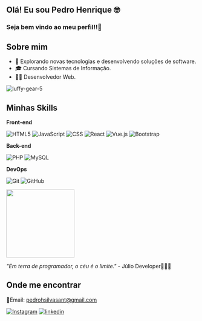 ## Olá! Eu sou Pedro Henrique 🤓 

### Seja bem vindo ao meu perfil!!👋

## Sobre mim

- 🤔 Explorando novas tecnologias e desenvolvendo soluções de software.
- 🎓 Cursando Sistemas de Informação.
- 👨‍💻 Desenvolvedor Web.

![luffy-gear-5](https://github.com/pedrohsilvah/pedrohsilvah/assets/124065912/572fc1f7-013f-4894-8cce-63a2a5f2e319)

## Minhas Skills

**Front-end**

![HTML5](https://img.shields.io/badge/-HTML5-333333?style=flat&logo=HTML5)
![JavaScript](https://img.shields.io/badge/-JavaScript-333333?style=flat&logo=javascript)
![CSS](https://img.shields.io/badge/-CSS-333333?style=flat&logo=CSS3&logoColor=1572B6)
![React](https://img.shields.io/badge/-React-333333?style=flat&logo=react)
![Vue.js](https://img.shields.io/badge/Vue.js-35495E?style=flat&logo=vue.js&logoColor=4FC08D)
![Bootstrap](https://img.shields.io/badge/Bootstrap-563D7C?style=flat&logo=bootstrap&logoColor=white)

**Back-end**

![PHP](https://img.shields.io/badge/PHP-777BB4?style=flat&logo=php&logoColor=white)
![MySQL](https://img.shields.io/badge/-MySQL-333333?style=flat&logo=mysql)

**DevOps**

![Git](https://img.shields.io/badge/-Git-333333?style=flat&logo=git)
![GitHub](https://img.shields.io/badge/-GitHub-333333?style=flat&logo=github)

<div>
  <img height="180em" src="https://github-readme-stats.vercel.app/api/top-langs/?username=pedrohsilvah&layout=compact&langs_count=16&theme=dracula"/>
</div>

*"Em terra de programador, o céu é o limite."* - Júlio Developer🚀👨‍💻

## Onde me encontrar

📧Email: pedrohsilvasant@gmail.com

[![Instagram](https://img.shields.io/badge/Instagram-E4405F?style=flat&logo=instagram&logoColor=white)](https://www.instagram.com/pedro_h345/)
[![linkedin](https://img.shields.io/badge/LinkedIn-0077B5?style=flat&logo=linkedin&logoColor=white)](https://www.linkedin.com/in/pedrohsilvah/)
